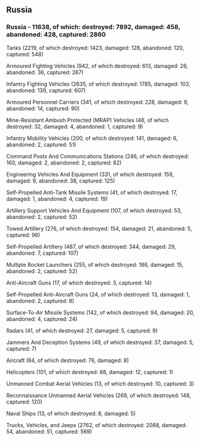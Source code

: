 
 
 ## Russia
 
 ### Russia - 11638, of which: destroyed: 7892, damaged: 458, abandoned: 428, captured: 2860

 

 

 Tanks (2219, of which destroyed: 1423, damaged: 128, abandoned: 120, captured: 548)

 Armoured Fighting Vehicles (942, of which destroyed: 613, damaged: 26, abandoned: 36, captured: 267)

 Infantry Fighting Vehicles (2635, of which destroyed: 1785, damaged: 103, abandoned: 139, captured: 607)

 Armoured Personnel Carriers (341, of which destroyed: 228, damaged: 9, abandoned: 14, captured: 90)

 Mine-Resistant Ambush Protected (MRAP) Vehicles (46, of which destroyed: 32, damaged: 4, abandoned: 1, captured: 9)

 Infantry Mobility Vehicles (200, of which destroyed: 141, damaged: 6, abandoned: 2, captured: 51)

 Command Posts And Communications Stations (246, of which destroyed: 160, damaged: 2, abandoned: 2, captured: 82)

 Engineering Vehicles And Equipment (331, of which destroyed: 159, damaged: 9, abandoned: 38, captured: 125)

 Self-Propelled Anti-Tank Missile Systems (41, of which destroyed: 17, damaged: 1, abandoned: 4, captured: 19)

 Artillery Support Vehicles And Equipment (107, of which destroyed: 53, abandoned: 2, captured: 52)

 Towed Artillery (276, of which destroyed: 154, damaged: 21, abandoned: 5, captured: 96)

 Self-Propelled Artillery (487, of which destroyed: 344, damaged: 29, abandoned: 7, captured: 107)

 Multiple Rocket Launchers (255, of which destroyed: 186, damaged: 15, abandoned: 2, captured: 52)

 Anti-Aircraft Guns (17, of which destroyed: 3, captured: 14)

 Self-Propelled Anti-Aircraft Guns (24, of which destroyed: 13, damaged: 1, abandoned: 2, captured: 8)

 Surface-To-Air Missile Systems (142, of which destroyed: 94, damaged: 20, abandoned: 4, captured: 24)

 Radars (41, of which destroyed: 27, damaged: 5, captured: 9)

 Jammers And Deception Systems (49, of which destroyed: 37, damaged: 5, captured: 7)

 Aircraft (84, of which destroyed: 76, damaged: 8)

 Helicopters (101, of which destroyed: 88, damaged: 12, captured: 1)

 Unmanned Combat Aerial Vehicles (13, of which destroyed: 10, captured: 3)

 Reconnaissance Unmanned Aerial Vehicles (268, of which destroyed: 148, captured: 120)

 Naval Ships (13, of which destroyed: 8, damaged: 5)

 Trucks, Vehicles, and Jeeps (2762, of which destroyed: 2088, damaged: 54, abandoned: 51, captured: 569)

